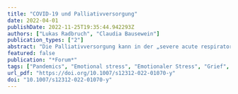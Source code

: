 ```yaml
---
title: "COVID-19 und Palliativversorgung"
date: 2022-04-01
publishDate: 2022-11-25T19:35:44.942293Z
authors: ["Lukas Radbruch", "Claudia Bausewein"]
publication_types: ["2"]
abstract: "Die Palliativversorgung kann in der „severe acute respiratory syndrome coronavirus type 2“(SARS-CoV-2)-Pandemie mit ihrem Fachwissen, ihren Fähigkeiten und Haltungen sowohl zur Therapiezielfindung als auch zur Entscheidungsfindung bei knappen Ressourcen beitragen. Sie liefert Empfehlungen zur Kontrolle der Symptome Luftnot, Unruhe und Angst und bietet Konzepte, wie die Kommunikation mit Patienten und Angehörigen trotz der pandemiebedingten Einschränkungen gelingen kann. In dem Projekt „Nationale Strategie für Palliativversorgung in Pandemiezeiten“ (PallPan) wurden auf der Grundlage von 16 Teilstudien insgesamt 32 Handlungsempfehlungen für Patienten, Angehörige/Pflegende, Mitarbeitende und Entscheidungsträger im Gesundheitswesen vorgelegt. Dazu gehören auch Hilfestellungen zur „Trauer in besonderen Zeiten“."
featured: false
publication: "*Forum*"
tags: ["Pandemics", "Emotional stress", "Emotionaler Stress", "Grief", "Pandemie", "Psychosocial factors", "Psychosoziale Faktoren", "Social isolation", "Soziale Isolierung", "Trauer"]
url_pdf: "https://doi.org/10.1007/s12312-022-01070-y"
doi: "10.1007/s12312-022-01070-y"
---
```


